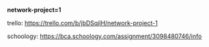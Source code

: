 **network-project=1**

trello: https://trello.com/b/jbDSqjlH/network-project-1

schoology: https://bca.schoology.com/assignment/3098480746/info